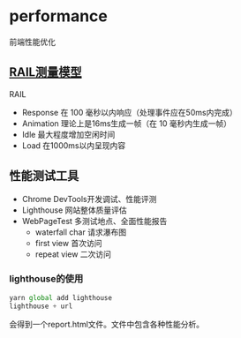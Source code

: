 # performance
前端性能优化


## [RAIL测量模型](https://web.dev/rail/)
RAIL
- Response  在 100 毫秒以内响应（处理事件应在50ms内完成）
- Animation 理论上是16ms生成一帧（在 10 毫秒内生成一帧）
- Idle 最大程度增加空闲时间
- Load 在1000ms以内呈现内容

## 性能测试工具
- Chrome DevTools开发调试、性能评测
- Lighthouse 网站整体质量评估
- WebPageTest 多测试地点、全面性能报告
  - waterfall char 请求瀑布图
  - first view 首次访问
  - repeat view 二次访问

### lighthouse的使用
```javascript
yarn global add lighthouse
lighthouse + url
```
会得到一个report.html文件。文件中包含各种性能分析。

